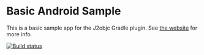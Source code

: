 # Basic Android Sample

This is a basic sample app for the J2objc Gradle plugin. See [the website](https://j2objcgradle.github.io/basicquickstart.html)
for more info.

[![Build status](https://build.appcenter.ms/v0.1/apps/a9b5f5ba-ddda-4f17-b17a-c0d9c3ccc09e/branches/testing/badge)](https://appcenter.ms)